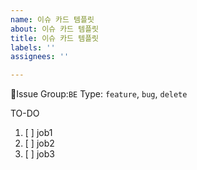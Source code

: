 ```yaml
---
name: 이슈 카드 템플릿
about: 이슈 카드 템플릿
title: 이슈 카드 템플릿
labels: ''
assignees: ''

---
```


Issue
Group:`BE`
Type: `feature`, `bug`, `delete`

TO-DO
1. [ ] job1
2. [ ] job2
3. [ ] job3
